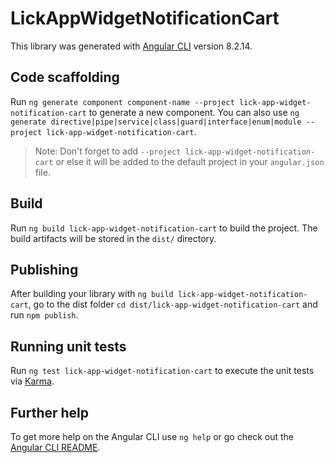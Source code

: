 # LickAppWidgetNotificationCart

This library was generated with [Angular CLI](https://github.com/angular/angular-cli) version 8.2.14.

## Code scaffolding

Run `ng generate component component-name --project lick-app-widget-notification-cart` to generate a new component. You can also use `ng generate directive|pipe|service|class|guard|interface|enum|module --project lick-app-widget-notification-cart`.
> Note: Don't forget to add `--project lick-app-widget-notification-cart` or else it will be added to the default project in your `angular.json` file. 

## Build

Run `ng build lick-app-widget-notification-cart` to build the project. The build artifacts will be stored in the `dist/` directory.

## Publishing

After building your library with `ng build lick-app-widget-notification-cart`, go to the dist folder `cd dist/lick-app-widget-notification-cart` and run `npm publish`.

## Running unit tests

Run `ng test lick-app-widget-notification-cart` to execute the unit tests via [Karma](https://karma-runner.github.io).

## Further help

To get more help on the Angular CLI use `ng help` or go check out the [Angular CLI README](https://github.com/angular/angular-cli/blob/master/README.md).

